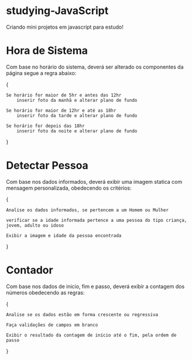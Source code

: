 # studying-JavaScript
Criando mini projetos em javascript para estudo!

# Hora de Sistema
Com base no horário do sistema, deverá ser alterado os componentes da página segue a regra abaixo:

{

    Se horário for maior de 5hr e antes das 12hr
        inserir foto da manhã e alterar plano de fundo
    
    Se horário for maior de 12hr e até as 18hr
        inserir foto da tarde e alterar plano de fundo

    Se horário for depois das 18hr
        inserir foto da noite e alterar plano de fundo
 }   


# Detectar Pessoa
Com base nos dados informados, deverá exibir uma imagem statica com mensagem personalizada, obedecendo os critérios:

{ 
    
    Analise os dados informados, se pertencem a um Homem ou Mulher
    
    verificar se a idade informada pertence a uma pessoa do tipo criança, jovem, adulto ou idoso
    
    Exibir a imagem e idade da pessoa encontrada
}

# Contador
Com base nos dados de inicio, fim e passo, deverá exibir a contagem dos números obedecendo as regras:

{ 
    
    Analise se os dados estão em forma crescente ou regressiva
    
    Faça validações de campos em branco

    Exibir o resultado da contagem de início até o fim, pela ordem de passo
}